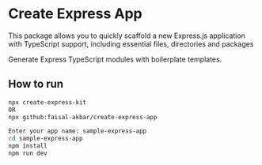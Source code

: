 # Create Express App
This package allows you to quickly scaffold a new Express.js application with TypeScript support, including essential files, directories and packages

Generate Express TypeScript modules with boilerplate templates.

## How to run

```bash
npx create-express-kit
OR
npx github:faisal-akbar/create-express-app

Enter your app name: sample-express-app
cd sample-express-app
npm install
npm run dev
```